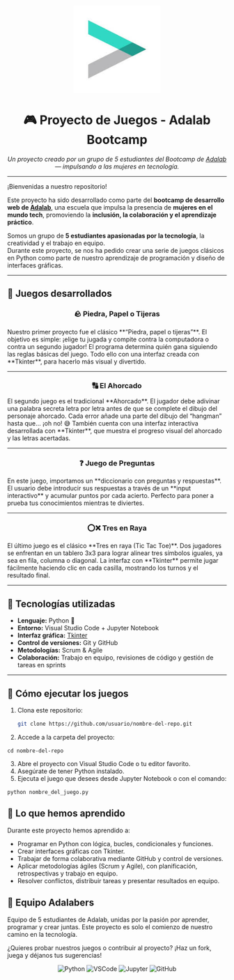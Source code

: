 <p align="center">
<img src="assets/logo-adalab.png" alt="Adalab Logo" width="200"/>
</p>

<h1 align="center">🎮 Proyecto de Juegos - Adalab Bootcamp </h1>

<p align="center">
  <em>Un proyecto creado por un grupo de 5 estudiantes del Bootcamp de <a href="https://adalab.es">Adalab</a> — impulsando a las mujeres en tecnología.</em>
</p>

---

¡Bienvenidas a nuestro repositorio! 
  
Este proyecto ha sido desarrollado como parte del **bootcamp de desarrollo web de [Adalab](https://adalab.es)**, una escuela que impulsa la presencia de **mujeres en el mundo tech**, promoviendo la **inclusión, la colaboración y el aprendizaje práctico**.  

Somos un grupo de **5 estudiantes apasionadas por la tecnología**, la creatividad y el trabajo en equipo.  
Durante este proyecto, se nos ha pedido crear una serie de juegos clásicos en Python como parte de nuestro aprendizaje de programación y diseño de interfaces gráficas.  

---

## 🎲 Juegos desarrollados

<h3 align="center"> 🪨 Piedra, Papel o Tijeras </h3>
Nuestro primer proyecto fue el clásico **“Piedra, papel o tijeras”**.  
El objetivo es simple: ¡elige tu jugada y compite contra la computadora o contra un segundo jugador!  
El programa determina quién gana siguiendo las reglas básicas del juego.  
Todo ello con una interfaz creada con **Tkinter**, para hacerlo más visual y divertido.

---

<h3 align="center"> 🔠 El Ahorcado </h3>
El segundo juego es el tradicional **Ahorcado**.  
El jugador debe adivinar una palabra secreta letra por letra antes de que se complete el dibujo del personaje ahorcado.  
Cada error añade una parte del dibujo del “hangman” hasta que… ¡oh no! 😅  
También cuenta con una interfaz interactiva desarrollada con **Tkinter**, que muestra el progreso visual del ahorcado y las letras acertadas.

---

<h3 align="center">❓ Juego de Preguntas </h3>
En este juego, importamos un **diccionario con preguntas y respuestas**.  
El usuario debe introducir sus respuestas a través de un **input interactivo** y acumular puntos por cada acierto.  
Perfecto para poner a prueba tus conocimientos mientras te diviertes.

---

<h3 align="center"> ⭕❌ Tres en Raya </h3>
El último juego es el clásico **Tres en raya (Tic Tac Toe)**.  
Dos jugadores se enfrentan en un tablero 3x3 para lograr alinear tres símbolos iguales, ya sea en fila, columna o diagonal.  
La interfaz con **Tkinter** permite jugar fácilmente haciendo clic en cada casilla, mostrando los turnos y el resultado final.

---

## 🧩 Tecnologías utilizadas

- **Lenguaje:** Python 🐍  
- **Entorno:** Visual Studio Code + Jupyter Notebook  
- **Interfaz gráfica:** [Tkinter](https://tkdocs.com/tutorial/index.html)  
- **Control de versiones:** Git y GitHub  
- **Metodologías:** Scrum & Agile  
- **Colaboración:** Trabajo en equipo, revisiones de código y gestión de tareas en sprints  

---

## 🚀 Cómo ejecutar los juegos

1. Clona este repositorio:  
   ```bash
   git clone https://github.com/usuario/nombre-del-repo.git
2. Accede a la carpeta del proyecto:
  ```
  cd nombre-del-repo
  ```
3. Abre el proyecto con Visual Studio Code o tu editor favorito.
4. Asegúrate de tener Python instalado.
5. Ejecuta el juego que desees desde Jupyter Notebook o con el comando:
  ```
  python nombre_del_juego.py
  ```

## 💪 Lo que hemos aprendido

Durante este proyecto hemos aprendido a:

- Programar en Python con lógica, bucles, condicionales y funciones.
- Crear interfaces gráficas con Tkinter.
- Trabajar de forma colaborativa mediante GitHub y control de versiones.
- Aplicar metodologías ágiles (Scrum y Agile), con planificación, retrospectivas y trabajo en equipo.
- Resolver conflictos, distribuir tareas y presentar resultados en equipo.

## 💜 Equipo Adalabers

Equipo de 5 estudiantes de Adalab, unidas por la pasión por aprender, programar y crear juntas.
Este proyecto es solo el comienzo de nuestro camino en la tecnología. 

¿Quieres probar nuestros juegos o contribuir al proyecto?
¡Haz un fork, juega y déjanos tus sugerencias! 

<p align="center">
  <img src="https://cdn.jsdelivr.net/gh/devicons/devicon/icons/python/python-original.svg" alt="Python" width="50" height="50"/>
  <img src="https://cdn.jsdelivr.net/gh/devicons/devicon/icons/vscode/vscode-original.svg" alt="VSCode" width="50" height="50"/>
  <img src="https://cdn.jsdelivr.net/gh/devicons/devicon/icons/jupyter/jupyter-original.svg" alt="Jupyter" width="50" height="50"/>
  <img src="https://cdn.jsdelivr.net/gh/devicons/devicon/icons/github/github-original.svg" alt="GitHub" width="50" height="50"/>
</p>



